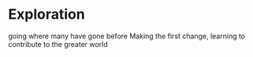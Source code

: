 # Exploration
going where many have gone before
Making the first change, learning to contribute to the greater world
